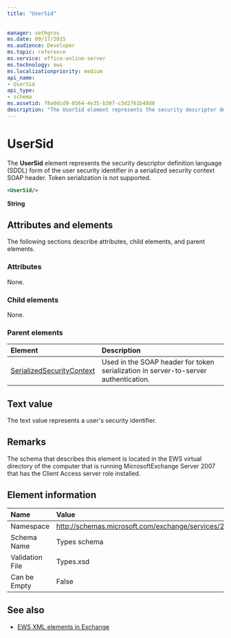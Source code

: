 ```yaml
---
title: "UserSid"
 
 
manager: sethgros
ms.date: 09/17/2015
ms.audience: Developer
ms.topic: reference
ms.service: office-online-server
ms.technology: ews
ms.localizationpriority: medium
api_name:
- UserSid
api_type:
- schema
ms.assetid: f8a0dcd9-8564-4e35-b307-c5d2761b48d8
description: "The UserSid element represents the security descriptor definition language (SDDL) form of the user security identifier in a serialized security context SOAP header. Token serialization is not supported."
---
```


# UserSid

The **UserSid** element represents the security descriptor definition language (SDDL) form of the user security identifier in a serialized security context SOAP header. Token serialization is not supported. 
  
```xml
<UserSid/>
```

 **String**
## Attributes and elements

The following sections describe attributes, child elements, and parent elements.
  
### Attributes

None.
  
### Child elements

None.
  
### Parent elements

|**Element**|**Description**|
|:-----|:-----|
|[SerializedSecurityContext](serializedsecuritycontext.md) <br/> |Used in the SOAP header for token serialization in server-to-server authentication.  <br/> |
   
## Text value

The text value represents a user's security identifier.
  
## Remarks

The schema that describes this element is located in the EWS virtual directory of the computer that is running MicrosoftExchange Server 2007 that has the Client Access server role installed.
  
## Element information

|**Name**|**Value**|
|:-----|:-----|
|Namespace  <br/> |http://schemas.microsoft.com/exchange/services/2006/types  <br/> |
|Schema Name  <br/> |Types schema  <br/> |
|Validation File  <br/> |Types.xsd  <br/> |
|Can be Empty  <br/> |False  <br/> |
   
## See also

- [EWS XML elements in Exchange](ews-xml-elements-in-exchange.md)